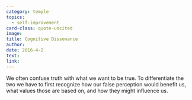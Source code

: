 ```yaml
---
category: temple
topics:
  - self-improvement
card-class: quote-uncited
image:
title: Cognitive Dissonance
author:
date: 2016-4-2
text:
link:
---
```

We often confuse truth with what we want to be true. To differentiate the two we have to first recognize how our false perception would benefit us, what values those are based on, and how they might influence us.

